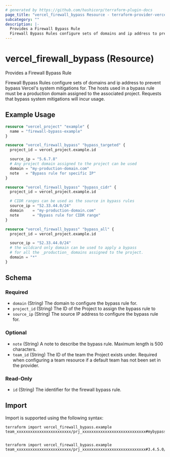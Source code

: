 ```yaml
---
# generated by https://github.com/hashicorp/terraform-plugin-docs
page_title: "vercel_firewall_bypass Resource - terraform-provider-vercel"
subcategory: ""
description: |-
  Provides a Firewall Bypass Rule
  Firewall Bypass Rules configure sets of domains and ip address to prevent bypass Vercel's system mitigations for.  The hosts used in a bypass rule must be a production domain assigned to the associated project.  Requests that bypass system mitigations will incur usage.
---
```


# vercel_firewall_bypass (Resource)

Provides a Firewall Bypass Rule

Firewall Bypass Rules configure sets of domains and ip address to prevent bypass Vercel's system mitigations for.  The hosts used in a bypass rule must be a production domain assigned to the associated project.  Requests that bypass system mitigations will incur usage.

## Example Usage

```terraform
resource "vercel_project" "example" {
  name = "firewall-bypass-example"
}

resource "vercel_firewall_bypass" "bypass_targeted" {
  project_id = vercel_project.example.id

  source_ip = "5.6.7.8"
  # Any project domain assigned to the project can be used
  domain = "my-production-domain.com"
  note   = "Bypass rule for specific IP"
}

resource "vercel_firewall_bypass" "bypass_cidr" {
  project_id = vercel_project.example.id

  # CIDR ranges can be used as the source in bypass rules
  source_ip = "52.33.44.0/24"
  domain    = "my-production-domain.com"
  note      = "Bypass rule for CIDR range"
}

resource "vercel_firewall_bypass" "bypass_all" {
  project_id = vercel_project.example.id

  source_ip = "52.33.44.0/24"
  # the wildcard only domain can be used to apply a bypass
  # for all the _production_ domains assigned to the project.
  domain = "*"
}
```

<!-- schema generated by tfplugindocs -->
## Schema

### Required

- `domain` (String) The domain to configure the bypass rule for.
- `project_id` (String) The ID of the Project to assign the bypass rule to
- `source_ip` (String) The source IP address to configure the bypass rule for.

### Optional

- `note` (String) A note to describe the bypass rule. Maximum length is 500 characters.
- `team_id` (String) The ID of the team the Project exists under. Required when configuring a team resource if a default team has not been set in the provider.

### Read-Only

- `id` (String) The identifier for the firewall bypass rule.

## Import

Import is supported using the following syntax:

```shell
terraform import vercel_firewall_bypass.example team_xxxxxxxxxxxxxxxxxxxxxxxx/prj_xxxxxxxxxxxxxxxxxxxxxxxxxxxx#mybypasshost.com#3.4.5.0/24


terraform import vercel_firewall_bypass.example team_xxxxxxxxxxxxxxxxxxxxxxxx/prj_xxxxxxxxxxxxxxxxxxxxxxxxxxxx#3.4.5.0/24
```
